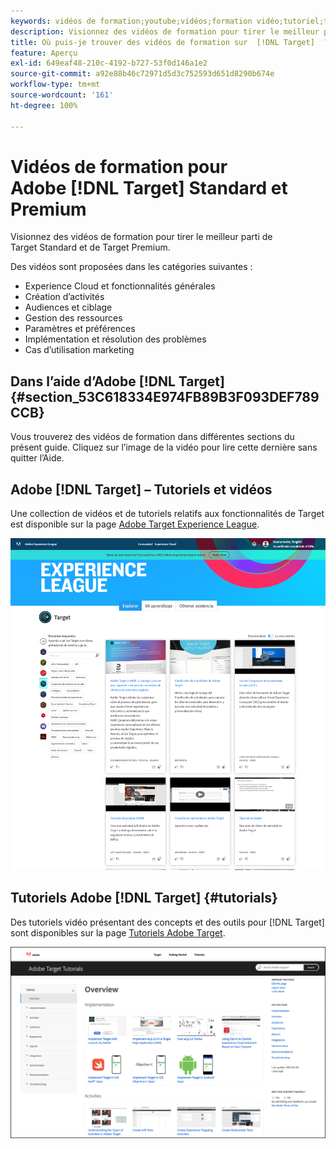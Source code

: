 ```yaml
---
keywords: vidéos de formation;youtube;vidéos;formation vidéo;tutoriel;tutoriels;vidéo
description: Visionnez des vidéos de formation pour tirer le meilleur parti de  [!DNL Target] Standard and [!DNL Target]  Premium.
title: Où puis-je trouver des vidéos de formation sur  [!DNL Target]  ?
feature: Aperçu
exl-id: 649eaf48-210c-4192-b727-53f0d146a1e2
source-git-commit: a92e88b46c72971d5d3c752593d651d8290b674e
workflow-type: tm+mt
source-wordcount: '161'
ht-degree: 100%

---
```


# Vidéos de formation pour Adobe [!DNL Target] Standard et Premium

Visionnez des vidéos de formation pour tirer le meilleur parti de Target Standard et de Target Premium.

Des vidéos sont proposées dans les catégories suivantes :

* Experience Cloud et fonctionnalités générales
* Création d’activités
* Audiences et ciblage
* Gestion des ressources
* Paramètres et préférences
* Implémentation et résolution des problèmes
* Cas d’utilisation marketing

## Dans l’aide d’Adobe [!DNL Target]  {#section_53C618334E974FB89B3F093DEF789CCB}

Vous trouverez des vidéos de formation dans différentes sections du présent guide. Cliquez sur l’image de la vidéo pour lire cette dernière sans quitter l’Aide.

## Adobe [!DNL Target] – Tutoriels et vidéos

Une collection de vidéos et de tutoriels relatifs aux fonctionnalités de Target est disponible sur la page [Adobe Target Experience League](https://guided.adobe.com/#recommended/solutions/target).

![Vidéos d’Experience League](/help/c-intro/assets/experience-league.png)

## Tutoriels Adobe [!DNL Target]  {#tutorials}

Des tutoriels vidéo présentant des concepts et des outils pour [!DNL Target] sont disponibles sur la page [Tutoriels Adobe Target](https://experienceleague.adobe.com/docs/target-learn/tutorials/overview.html?lang=fr).

![Tutoriels Adobe Target](/help/c-intro/assets/adobe-target-tutorials-new.png)
